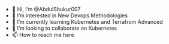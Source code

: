 - 👋 Hi, I’m @AbdulShukur007
- 👀 I’m interested in New Devops Methodologies
- 🌱 I’m currently learning Kubernetes and Terrafrom Advanced
- 💞️ I’m looking to collaborate on Kubernetes
- 📫 How to reach me here

<!---
AbdulShukur007/AbdulShukur007 is a ✨ special ✨ repository because its `README.md` (this file) appears on your GitHub profile.
You can click the Preview link to take a look at your changes.
--->
